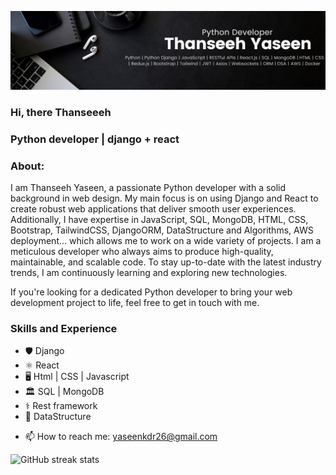 ![Python developer | django + react](https://github.com/Thanseeeh/Thanseeeh/blob/main/full%20skills%20banner.png)

### Hi, there Thanseeeh
### Python developer | django + react

### About:
I am Thanseeh Yaseen, a passionate Python developer with a solid background in web design. My main focus is on using Django and React to create robust web applications that deliver smooth user experiences. Additionally, I have expertise in JavaScript, SQL, MongoDB, HTML, CSS, Bootstrap, TailwindCSS, DjangoORM, DataStructure and Algorithms, AWS deployment... which allows me to work on a wide variety of projects. I am a meticulous developer who always aims to produce high-quality, maintainable, and scalable code. To stay up-to-date with the latest industry trends, I am continuously learning and exploring new technologies.

If you're looking for a dedicated Python developer to bring your web development project to life, feel free to get in touch with me.


### Skills and Experience 
* 🛡️ Django
* ⚛️ React
* 🖥️ Html | CSS | Javascript
* 🏛️ SQL | MongoDB
* ⚕️ Rest framework
* 🤖 DataStructure

- 📫 How to reach me:  yaseenkdr26@gmail.com 


![GitHub streak stats](https://streak-stats.demolab.com/?user=Thanseeeh)  
